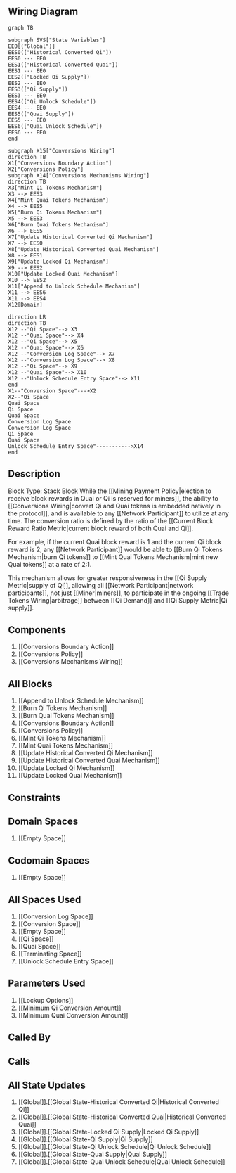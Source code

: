 ## Wiring Diagram

```mermaid
graph TB

subgraph SVS["State Variables"]
EE0[("Global")]
EES0(["Historical Converted Qi"])
EES0 --- EE0
EES1(["Historical Converted Quai"])
EES1 --- EE0
EES2(["Locked Qi Supply"])
EES2 --- EE0
EES3(["Qi Supply"])
EES3 --- EE0
EES4(["Qi Unlock Schedule"])
EES4 --- EE0
EES5(["Quai Supply"])
EES5 --- EE0
EES6(["Quai Unlock Schedule"])
EES6 --- EE0
end

subgraph X15["Conversions Wiring"]
direction TB
X1["Conversions Boundary Action"]
X2["Conversions Policy"]
subgraph X14["Conversions Mechanisms Wiring"]
direction TB
X3["Mint Qi Tokens Mechanism"]
X3 --> EES3
X4["Mint Quai Tokens Mechanism"]
X4 --> EES5
X5["Burn Qi Tokens Mechanism"]
X5 --> EES3
X6["Burn Quai Tokens Mechanism"]
X6 --> EES5
X7["Update Historical Converted Qi Mechanism"]
X7 --> EES0
X8["Update Historical Converted Quai Mechanism"]
X8 --> EES1
X9["Update Locked Qi Mechanism"]
X9 --> EES2
X10["Update Locked Quai Mechanism"]
X10 --> EES2
X11["Append to Unlock Schedule Mechanism"]
X11 --> EES6
X11 --> EES4
X12[Domain]

direction LR
direction TB
X12 --"Qi Space"--> X3
X12 --"Quai Space"--> X4
X12 --"Qi Space"--> X5
X12 --"Quai Space"--> X6
X12 --"Conversion Log Space"--> X7
X12 --"Conversion Log Space"--> X8
X12 --"Qi Space"--> X9
X12 --"Quai Space"--> X10
X12 --"Unlock Schedule Entry Space"--> X11
end
X1--"Conversion Space"--->X2
X2--"Qi Space
Quai Space
Qi Space
Quai Space
Conversion Log Space
Conversion Log Space
Qi Space
Quai Space
Unlock Schedule Entry Space"----------->X14
end
```

## Description

Block Type: Stack Block
While the [[Mining Payment Policy|election to receive block rewards in Quai or Qi is reserved for miners]], the ability to [[Conversions Wiring|convert Qi and Quai tokens is embedded natively in the protocol]], and is available to any [[Network Participant]] to utilize at any time. The conversion ratio is defined by the ratio of the [[Current Block Reward Ratio Metric|current block reward of both Quai and Qi]].

For example, if the current Quai block reward is 1 and the current Qi block reward is 2, any [[Network Participant]] would be able to [[Burn Qi Tokens Mechanism|burn Qi tokens]] to [[Mint Quai Tokens Mechanism|mint new Quai tokens]] at a rate of 2:1.

This mechanism allows for greater responsiveness in the [[Qi Supply Metric|supply of Qi]], allowing all [[Network Participant|network participants]], not just [[Miner|miners]], to participate in the ongoing [[Trade Tokens Wiring|arbitrage]] between [[Qi Demand]] and [[Qi Supply Metric|Qi supply]].
## Components
1. [[Conversions Boundary Action]]
2. [[Conversions Policy]]
3. [[Conversions Mechanisms Wiring]]

## All Blocks
1. [[Append to Unlock Schedule Mechanism]]
2. [[Burn Qi Tokens Mechanism]]
3. [[Burn Quai Tokens Mechanism]]
4. [[Conversions Boundary Action]]
5. [[Conversions Policy]]
6. [[Mint Qi Tokens Mechanism]]
7. [[Mint Quai Tokens Mechanism]]
8. [[Update Historical Converted Qi Mechanism]]
9. [[Update Historical Converted Quai Mechanism]]
10. [[Update Locked Qi Mechanism]]
11. [[Update Locked Quai Mechanism]]

## Constraints

## Domain Spaces
1. [[Empty Space]]

## Codomain Spaces
1. [[Empty Space]]

## All Spaces Used
1. [[Conversion Log Space]]
2. [[Conversion Space]]
3. [[Empty Space]]
4. [[Qi Space]]
5. [[Quai Space]]
6. [[Terminating Space]]
7. [[Unlock Schedule Entry Space]]

## Parameters Used
1. [[Lockup Options]]
2. [[Minimum Qi Conversion Amount]]
3. [[Minimum Quai Conversion Amount]]

## Called By

## Calls

## All State Updates
1. [[Global]].[[Global State-Historical Converted Qi|Historical Converted Qi]]
2. [[Global]].[[Global State-Historical Converted Quai|Historical Converted Quai]]
3. [[Global]].[[Global State-Locked Qi Supply|Locked Qi Supply]]
4. [[Global]].[[Global State-Qi Supply|Qi Supply]]
5. [[Global]].[[Global State-Qi Unlock Schedule|Qi Unlock Schedule]]
6. [[Global]].[[Global State-Quai Supply|Quai Supply]]
7. [[Global]].[[Global State-Quai Unlock Schedule|Quai Unlock Schedule]]

